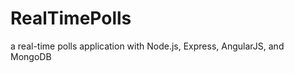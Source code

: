 RealTimePolls
=============

a real-time polls application with Node.js, Express, AngularJS, and MongoDB
